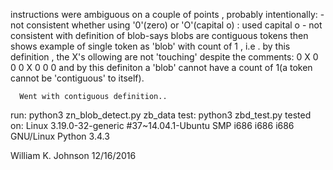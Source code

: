 instructions were ambiguous on a couple of points , probably intentionally:
    - not consistent whether using '0'(zero) or 'O'(capital o) : used capital o
    - not consistent with definition of blob-says blobs are contiguous tokens
      then shows example of single token as 'blob' with count of 1 , i.e .
      by this definition , the X's ollowing  are not 'touching' despite the comments:
        0 X 0
        0 0 X
        0 0 0
      and by this definiton a 'blob' cannot have a count of 1(a token cannot be
      'contiguous' to itself).

      Went with contiguous definition..


run:
    python3 zn_blob_detect.py zb_data
test:
    python3 zbd_test.py
tested on:
    Linux 3.19.0-32-generic #37~14.04.1-Ubuntu SMP i686 i686 i686 GNU/Linux
    Python 3.4.3

William K. Johnson
12/16/2016
